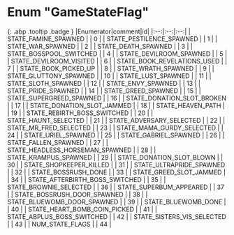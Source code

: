 # Enum "GameStateFlag"
[ ](#){: .abp .tooltip .badge }
|Enumerator|comment|id|
|:--:|:--:|:--:|
| STATE_FAMINE_SPAWNED |  | 0 |
| STATE_PESTILENCE_SPAWNED |  | 1 |
| STATE_WAR_SPAWNED |  | 2 |
| STATE_DEATH_SPAWNED |  | 3 |
| STATE_BOSSPOOL_SWITCHED |  | 4 |
| STATE_DEVILROOM_SPAWNED |  | 5 |
| STATE_DEVILROOM_VISITED |  | 6 |
| STATE_BOOK_REVELATIONS_USED |  | 7 |
| STATE_BOOK_PICKED_UP |  | 8 |
| STATE_WRATH_SPAWNED |  | 9 |
| STATE_GLUTTONY_SPAWNED |  | 10 |
| STATE_LUST_SPAWNED |  | 11 |
| STATE_SLOTH_SPAWNED |  | 12 |
| STATE_ENVY_SPAWNED |  | 13 |
| STATE_PRIDE_SPAWNED |  | 14 |
| STATE_GREED_SPAWNED |  | 15 |
| STATE_SUPERGREED_SPAWNED |  | 16 |
| STATE_DONATION_SLOT_BROKEN |  | 17 |
| STATE_DONATION_SLOT_JAMMED |  | 18 |
| STATE_HEAVEN_PATH |  | 19 |
| STATE_REBIRTH_BOSS_SWITCHED |  | 20 |
| STATE_HAUNT_SELECTED |  | 21 |
| STATE_ADVERSARY_SELECTED |  | 22 |
| STATE_MR_FRED_SELECTED |  | 23 |
| STATE_MAMA_GURDY_SELECTED |  | 24 |
| STATE_URIEL_SPAWNED |  | 25 |
| STATE_GABRIEL_SPAWNED |  | 26 |
| STATE_FALLEN_SPAWNED |  | 27 |
| STATE_HEADLESS_HORSEMAN_SPAWNED |  | 28 |
| STATE_KRAMPUS_SPAWNED |  | 29 |
| STATE_DONATION_SLOT_BLOWN |  | 30 |
| STATE_SHOPKEEPER_KILLED |  | 31 |
| STATE_ULTRAPRIDE_SPAWNED |  | 32 |
| STATE_BOSSRUSH_DONE |  | 33 |
| STATE_GREED_SLOT_JAMMED |  | 34 |
| STATE_AFTERBIRTH_BOSS_SWITCHED |  | 35 |
| STATE_BROWNIE_SELECTED |  | 36 |
| STATE_SUPERBUM_APPEARED |  | 37 |
| STATE_BOSSRUSH_DOOR_SPAWNED |  | 38 |
| STATE_BLUEWOMB_DOOR_SPAWNED |  | 39 |
| STATE_BLUEWOMB_DONE |  | 40 |
| STATE_HEART_BOMB_COIN_PICKED |  | 41 |
| STATE_ABPLUS_BOSS_SWITCHED |  | 42 |
| STATE_SISTERS_VIS_SELECTED |  | 43 |
| NUM_STATE_FLAGS |  | 44 |